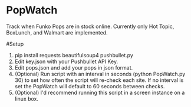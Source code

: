 # PopWatch
Track when Funko Pops are in stock online.
Currently only Hot Topic, BoxLunch, and Walmart are implemented.

#Setup
1. pip install requests beautifulsoup4 pushbullet.py
2. Edit key.json with your Pushbullet API Key.
2. Edit pops.json and add your pops in json format.
3. (Optional) Run script with an interval in seconds (python PopWatch.py 30) to set how often the script will re-check each site.
If no interval is set the PopWatch will default to 60 seconds between checks.
4. (Optional) I'd recommend running this script in a screen instance on a linux box.
